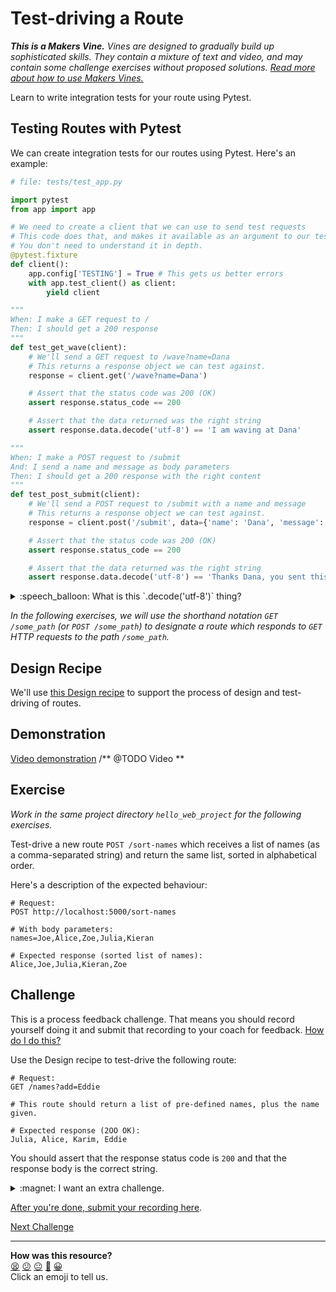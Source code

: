 # Test-driving a Route

_**This is a Makers Vine.** Vines are designed to gradually build up sophisticated skills. They contain a mixture of text and video, and may contain some challenge exercises without proposed solutions. [Read more about how to use Makers
Vines.](https://github.com/makersacademy/course/blob/main/labels/vines.md)_

Learn to write integration tests for your route using Pytest.

## Testing Routes with Pytest

We can create integration tests for our routes using Pytest. Here's an example:

```python
# file: tests/test_app.py

import pytest
from app import app

# We need to create a client that we can use to send test requests
# This code does that, and makes it available as an argument to our test methods
# You don't need to understand it in depth.
@pytest.fixture
def client():
    app.config['TESTING'] = True # This gets us better errors
    with app.test_client() as client:
        yield client

"""
When: I make a GET request to /
Then: I should get a 200 response
"""
def test_get_wave(client):
    # We'll send a GET request to /wave?name=Dana
    # This returns a response object we can test against.
    response = client.get('/wave?name=Dana')

    # Assert that the status code was 200 (OK)
    assert response.status_code == 200

    # Assert that the data returned was the right string
    assert response.data.decode('utf-8') == 'I am waving at Dana'

"""
When: I make a POST request to /submit
And: I send a name and message as body parameters
Then: I should get a 200 response with the right content
"""
def test_post_submit(client):
    # We'll send a POST request to /submit with a name and message
    # This returns a response object we can test against.
    response = client.post('/submit', data={'name': 'Dana', 'message': 'Hello'})

    # Assert that the status code was 200 (OK)
    assert response.status_code == 200

    # Assert that the data returned was the right string
    assert response.data.decode('utf-8') == 'Thanks Dana, you sent this message: "Hello"'
```

<details>
    <summary>:speech_balloon: What is this `.decode('utf-8')` thing?</summary>

    ---

    A HTTP server might send all kinds of things back in a response. We're sending text, but it might also send an image, a video file, or your favourite music track!

    This `decode('utf-8')` call decodes the response data as what we know it is — a string. UTF-8 is a way that string data is represented in a computer.

    ---

</details>

_In the following exercises, we will use the shorthand notation `GET /some_path` (or `POST /some_path`) to designate a route which responds to `GET` HTTP requests to the path `/some_path`._

## Design Recipe

We'll use [this Design recipe](../resources/plain_route_recipe_template.md) to support the process of design and test-driving of routes.

## Demonstration

[Video demonstration](https://www.youtube.com/watch?v=NwKBtzkZrJo) /** @TODO Video **

## Exercise

_Work in the same project directory `hello_web_project` for the following exercises._


Test-drive a new route `POST /sort-names` which receives a list of names (as a comma-separated string) and return the same list, sorted in alphabetical order.

Here's a description of the expected behaviour:

```
# Request:
POST http://localhost:5000/sort-names

# With body parameters:
names=Joe,Alice,Zoe,Julia,Kieran

# Expected response (sorted list of names):
Alice,Joe,Julia,Kieran,Zoe
```

## Challenge

This is a process feedback challenge. That means you should record yourself doing it and
submit that recording to your coach for feedback. [How do I do
this?](https://github.com/makersacademy/golden-square-in-python/blob/main/pills/process_feedback_challenges.md)

Use the Design recipe to test-drive the following route:

```
# Request:
GET /names?add=Eddie

# This route should return a list of pre-defined names, plus the name given.

# Expected response (2OO OK):
Julia, Alice, Karim, Eddie
```

You should assert that the response status code is `200` and that the response body is the correct string.

<details>
  <summary>:magnet: I want an extra challenge.</summary>

  ---

  For an extra challenge, add multiple names and sort them alphabetically.

  ```
  # Request:
  GET /names?add=Eddie,Leo

  # Expected response (2OO OK):
  Alice, Eddie, Julia, Karim, Leo
  ```

  ---
</details>


[After you're done, submit your recording here](https://airtable.com/shrNFgNkPWr3d63Db?prefill_Item=web_as01).



[Next Challenge](04_test_driving_route_with_database.md)

<!-- BEGIN GENERATED SECTION DO NOT EDIT -->

---

**How was this resource?**  
[😫](https://airtable.com/shrUJ3t7KLMqVRFKR?prefill_Repository=makersacademy%2Fweb-applications-in-python&prefill_File=challenges%2F03_test_driving_a_route.md&prefill_Sentiment=😫) [😕](https://airtable.com/shrUJ3t7KLMqVRFKR?prefill_Repository=makersacademy%2Fweb-applications-in-python&prefill_File=challenges%2F03_test_driving_a_route.md&prefill_Sentiment=😕) [😐](https://airtable.com/shrUJ3t7KLMqVRFKR?prefill_Repository=makersacademy%2Fweb-applications-in-python&prefill_File=challenges%2F03_test_driving_a_route.md&prefill_Sentiment=😐) [🙂](https://airtable.com/shrUJ3t7KLMqVRFKR?prefill_Repository=makersacademy%2Fweb-applications-in-python&prefill_File=challenges%2F03_test_driving_a_route.md&prefill_Sentiment=🙂) [😀](https://airtable.com/shrUJ3t7KLMqVRFKR?prefill_Repository=makersacademy%2Fweb-applications-in-python&prefill_File=challenges%2F03_test_driving_a_route.md&prefill_Sentiment=😀)  
Click an emoji to tell us.

<!-- END GENERATED SECTION DO NOT EDIT -->
